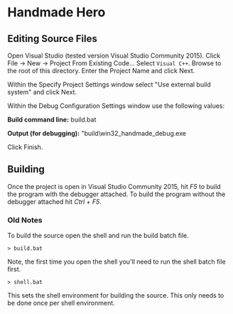 # Handmade Hero

## Editing Source Files

Open Visual Studio (tested version Visual Studio Community 2015). Click File -> New -> Project From Existing Code... Select `Visual C++`. Browse to the root of this directory. Enter the Project Name and click Next. 

Within the Specify Project Settings window select "Use external build system" and click Next.

Within the Debug Configuration Settings window use the following values:

**Build command line:** build.bat

**Output (for debugging):** "build\win32_handmade_debug.exe

Click Finish.

## Building

Once the project is open in  Visual Studio Community 2015, hit *F5* to build the program with the debugger attached. To build the program without the debugger attached hit *Ctrl* + *F5*.

### Old Notes

To build the source open the shell and run the build batch file.

```> build.bat```

Note, the first time you open the shell you'll need to run the shell batch file first.

```> shell.bat```

This sets the shell environment for building the source. This only needs to be done once per shell environment.
